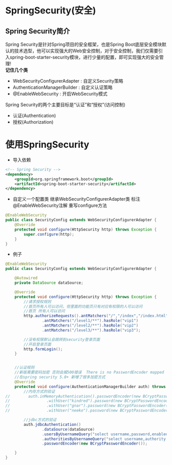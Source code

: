 # SpringSecurity(安全)
## Spring Security简介
Spring Security是针对Spring项目的安全框架，也是Spring Boot底层安全模块默认的技术选型，他可以实现强大的Web安全控制，对于安全控制，我们仅需要引入spring-boot-starter-security模块，进行少量的配置，即可实现强大的安全管理!  
**记住几个类**
- WebSecurityConfigurerAdapter : 自定义Security策略
- AuthenticationManagerBuilder : 自定义认证策略
- @EnableWebSecurity : 开启WebSecurity模式

Spring Security的两个主要目标是“认证”和“授权”(访问控制)
- 认证(Authentication)
- 授权(Authorization)

# 使用SpringSecurity
- 导入依赖
```xml
<!-- Spring Security -->
<dependency>
    <groupId>org.springframework.boot</groupId>
    <artifactId>spring-boot-starter-security</artifactId>
</dependency>
```
- 自定义一个配置类 继承WebSecurityConfigurerAdapter类 标注@EnableWebSecurity注解 重写configure方法
```java
@EnableWebSecurity
public class SecurityConfig extends WebSecurityConfigurerAdapter {
    @Override
    protected void configure(HttpSecurity http) throws Exception {
        super.configure(http);
    }
}
```
- 例子
```java
@EnableWebSecurity
public class SecurityConfig extends WebSecurityConfigurerAdapter {

    @Autowired
    private DataSource dataSource;

    @Override
    protected void configure(HttpSecurity http) throws Exception {
        //请求授权规则
        //首页所有人可以访问，但里面的功能页只有对应有权限的人可以访问
        //首页 所有人可以访问
        http.authorizeRequests().antMatchers("/","/index","/index.html").permitAll()
                .antMatchers("/level1/**").hasRole("vip1")
                .antMatchers("/level2/**").hasRole("vip2")
                .antMatchers("/level3/**").hasRole("vip3");

        //没有权限默认会跳转到security登录页面
        //开启登录页面
        http.formLogin();
    }


    //认证规则
    //新版需要密码加密 否则会报500错误  There is no PasswordEncoder mapped for the id "null"
    //在spring security 5.0+ 新增了很多加密方式
    @Override
    protected void configure(AuthenticationManagerBuilder auth) throws Exception {
        //内存方式的验证
//        auth.inMemoryAuthentication().passwordEncoder(new BCryptPasswordEncoder())
//                .withUser("kindred").password(new BCryptPasswordEncoder().encode("W2kindred")).roles("vip1","vip2").and()
//                .withUser("gnar").password(new BCryptPasswordEncoder().encode("W2snowgnar")).roles("vip1","vip2","vip3").and()
//                .withUser("neeko").password(new BCryptPasswordEncoder().encode("q1216982545")).roles("vip1");

        //jdbc方式的验证
        auth.jdbcAuthentication()
                .dataSource(dataSource)
                .usersByUsernameQuery("select username,password,enabled from users WHERE username=?")
                .authoritiesByUsernameQuery("select username,authority from authorities where username=?")
                .passwordEncoder(new BCryptPasswordEncoder());

    }
}
```
